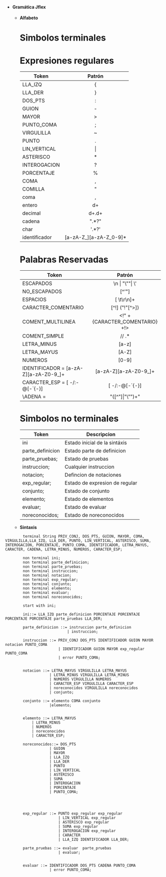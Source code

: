 - #### **Gramática Jflex**
    - **Alfabeto**
     
        **Simbolos terminales**
        ==

        Expresiones regulares
        =
        | Token         |         Patrón         |
        | ------------- | :--------------------: |
        | LLA_IZQ       |           \{           |
        | LLA_DER       |           \}           |
        | DOS_PTS       |           :            |
        | GUION         |           -            |
        | MAYOR         |           >            |
        | PUNTO_COMA    |           ;            |
        | VIRGULILLA    |           ~            |
        | PUNTO         |           .            |
        | LIN_VERTICAL  |           \|           |
        | ASTERISCO     |           *            |
        | INTEROGACION  |           ?            |
        | PORCENTAJE    |           %            |
        | COMA          |           ,            |
        | COMILLA       |           \"           |
        | coma          |           ,            |
        | entero        |           d+           |
        | decimal       |         d+.d+          |
        | cadena        |         ".*?"          |
        | char          |         '.*?'          |
        | identificador | [a-zA-Z_][a-zA-Z_0-9]* |

        Palabras Reservadas
        ==
        | Token                                 |             Patrón              |
        | ------------------------------------- | :-----------------------------: |
        | ESCAPADOS                             |    \\n     \| "\\\""\| \\\'     |
        | NO_ESCAPADOS                          |             [^\'\"]             |
        | ESPACIOS                              |           [ \t\r\n]+            |
        | CARACTER_COMENTARIO                   |     [^\!]        ("!"[^\>])     |
        | COMENT_MULTILINEA                     | <!" + {CARACTER_COMENTARIO} +!> |
        | COMENT_SIMPLE                         |              // .*              |
        | LETRA_MINUS                           |              [a-z]              |
        | LETRA_MAYUS                           |              [A-Z]              |
        | NUMEROS                               |              [0-9]              |
        | IDENTIFICADOR = [a-zA-Z][a-zA-Z0-9_]+ |      [a-zA-Z][a-zA-Z0-9_]+      |
        | CARACTER_ESP = [ -\/:-@\[-`{-}]       |        [ -\/:-@\[-`{-}]         |
        | \ADENA =                              |      \"([^\"]\|"\\\"")+\"       |
        
        Simbolos no terminales
        ==
   

        | Token            | Descripcion                    |
        | ---------------- | ------------------------------ |
        | ini              | Estado inicial de la sintáxis  |
        | parte_definicion | Estado parte de definicion     |
        | parte_pruebas;   | Estado de pruebas              |
        | instruccion;     | Cualquier instruccion          |
        | notacion;        | Defincion de notaciones        |
        | exp_regular;     | Estado de expresion de regular |
        | conjunto;        | Estado de conjunto             |
        | elemento;        | Estado de elementos            |
        | evaluar;         | Estado de evaluar              |
        | noreconocidos;   | Estado de noreconocidos        |
    - **Sintaxis**
```
        terminal String PRIV_CONJ, DOS_PTS, GUION, MAYOR, COMA, VIRGULILLA,LLA_IZQ, LLA_DER, PUNTO, LIN_VERTICAL, ASTERISCO, SUMA, INTEROGACION, PORCENTAJE, PUNTO_COMA, IDENTIFICADOR, LETRA_MAYUS, CARACTER, CADENA, LETRA_MINUS, NUMEROS, CARACTER_ESP; 

        non terminal ini;                                 
        non terminal parte_definicion;
        non terminal parte_pruebas;
        non terminal instruccion; 
        non terminal notacion; 
        non terminal exp_regular; 
        non terminal conjunto; 
        non terminal elemento;
        non terminal evaluar;                    
        non terminal noreconocidos;                    

        start with ini;

        ini::= LLA_IZQ parte_definicion PORCENTAJE PORCENTAJE PORCENTAJE PORCENTAJE parte_pruebas LLA_DER;                               

        parte_definicion ::= instruccion parte_definicion
                            | instruccion;

        instruccion ::= PRIV_CONJ DOS_PTS IDENTIFICADOR GUION MAYOR notacion PUNTO_COMA
                        | IDENTIFICADOR GUION MAYOR exp_regular PUNTO_COMA 
                        | error PUNTO_COMA;


        notacion ::= LETRA_MAYUS VIRGULILLA LETRA_MAYUS
                    | LETRA_MINUS VIRGULILLA LETRA_MINUS
                    | NUMEROS VIRGULILLA NUMEROS
                    | CARACTER_ESP VIRGULILLA CARACTER_ESP
                    | noreconocidos VIRGULILLA noreconocidos
                    | conjunto;

        conjunto ::= elemento COMA conjunto
                    |elemento;


        elemento ::= LETRA_MAYUS 
            | LETRA_MINUS
            | NUMEROS
            | noreconocidos
            | CARACTER_ESP;

        noreconocidos::= DOS_PTS
                    | GUION
                    | MAYOR
                    | LLA_IZQ
                    | LLA_DER
                    | PUNTO
                    | LIN_VERTICAL
                    | ASTERISCO
                    | SUMA
                    | INTEROGACION
                    | PORCENTAJE
                    | PUNTO_COMA;
                    



        exp_regular ::= PUNTO exp_regular exp_regular
                        | LIN_VERTICAL exp_regular
                        | ASTERISCO exp_regular 
                        | SUMA exp_regular
                        | INTEROGACION exp_regular
                        | CARACTER
                        | LLA_IZQ IDENTIFICADOR LLA_DER;

        parte_pruebas ::= evaluar  parte_pruebas
                        | evaluar; 

            
        evaluar ::= IDENTIFICADOR DOS_PTS CADENA PUNTO_COMA
                    | error PUNTO_COMA;
```

        
      